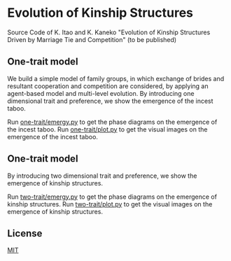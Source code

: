 # Evolution of Kinship Structures
Source Code of K. Itao and K. Kaneko "Evolution of Kinship Structures Driven by Marriage Tie and Competition" (to be published)

## One-trait model
We build a simple model of family groups, in which exchange of brides and resultant cooperation and competition are considered, by applying an agent-based model and multi-level evolution. By introducing one dimensional trait and preference, we show the emergence of the incest taboo.

Run [one-trait/emergy.py](one-trait/emerge.py) to get the phase diagrams on the emergence of the incest taboo.
Run [one-trait/plot.py](one-trait/plot.py) to get the visual images on the emergence of the incest taboo.

## One-trait model
By introducing two dimensional trait and preference, we show the emergence of kinship structures.

Run [two-trait/emergy.py](two-trait/emerge.py) to get the phase diagrams on the emergence of kinship structures.
Run [two-trait/plot.py](two-trait/plot.py) to get the visual images on the emergence of kinship structures.

## License
[MIT](LICENSE)
